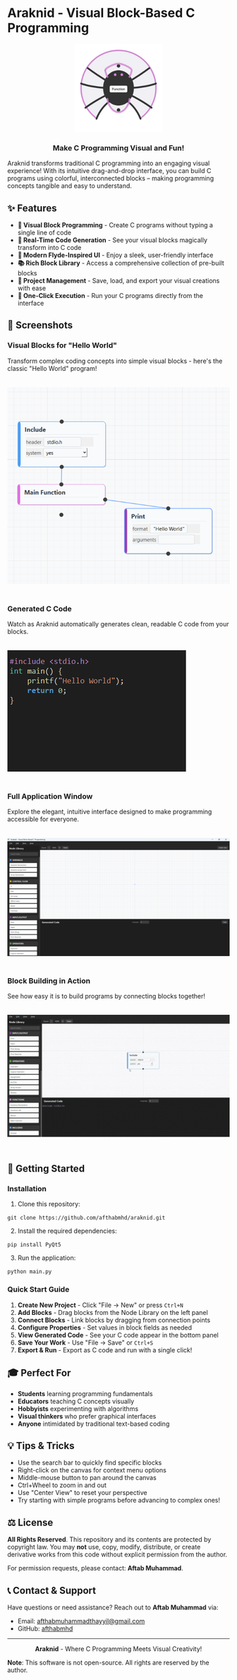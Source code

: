 # Araknid - Visual Block-Based C Programming

<p align="center">
  <img src="./resources/icons/araknid_logo.png" alt="Araknid Logo" width="200"/>
  <h3 align="center">Make C Programming Visual and Fun!</h3>
</p>

Araknid transforms traditional C programming into an engaging visual experience! With its intuitive drag-and-drop interface, you can build C programs using colorful, interconnected blocks – making programming concepts tangible and easy to understand.

## ✨ Features

- **🧩 Visual Block Programming** - Create C programs without typing a single line of code
- **🔄 Real-Time Code Generation** - See your visual blocks magically transform into C code
- **🎨 Modern Flyde-Inspired UI** - Enjoy a sleek, user-friendly interface
- **📚 Rich Block Library** - Access a comprehensive collection of pre-built blocks
- **💾 Project Management** - Save, load, and export your visual creations with ease
- **🚀 One-Click Execution** - Run your C programs directly from the interface

## 📸 Screenshots

### Visual Blocks for "Hello World"
Transform complex coding concepts into simple visual blocks - here's the classic "Hello World" program!
<div style="padding-top: 20px; padding-bottom: 20px;">
  <img src="./resources/screenshots/1.png" alt="Blocks for Hello World" />
</div>

### Generated C Code
Watch as Araknid automatically generates clean, readable C code from your blocks.
<div style="padding-top: 20px; padding-bottom: 20px;">
  <img src="./resources/screenshots/2.png" alt="Generated C Code" />
</div>

### Full Application Window
Explore the elegant, intuitive interface designed to make programming accessible for everyone.
<div style="padding-top: 20px; padding-bottom: 20px;">
  <img src="./resources/screenshots/3.png" alt="Full Application Window" />
</div>

### Block Building in Action
See how easy it is to build programs by connecting blocks together!
<div style="padding-top: 20px; padding-bottom: 20px;">
  <img src="./resources/screenshots/4.gif" alt="Placing Blocks" />
</div>

## 🚀 Getting Started

### Installation
1. Clone this repository:
```
git clone https://github.com/afthabmhd/araknid.git
```

2. Install the required dependencies:
```
pip install PyQt5
```

3. Run the application:
```
python main.py
```

### Quick Start Guide
1. **Create New Project** - Click "File → New" or press `Ctrl+N`
2. **Add Blocks** - Drag blocks from the Node Library on the left panel
3. **Connect Blocks** - Link blocks by dragging from connection points
4. **Configure Properties** - Set values in block fields as needed
5. **View Generated Code** - See your C code appear in the bottom panel
6. **Save Your Work** - Use "File → Save" or `Ctrl+S`
7. **Export & Run** - Export as C code and run with a single click!

## 🎓 Perfect For

- **Students** learning programming fundamentals
- **Educators** teaching C concepts visually
- **Hobbyists** experimenting with algorithms
- **Visual thinkers** who prefer graphical interfaces
- **Anyone** intimidated by traditional text-based coding

## 💡 Tips & Tricks

- Use the search bar to quickly find specific blocks
- Right-click on the canvas for context menu options
- Middle-mouse button to pan around the canvas
- Ctrl+Wheel to zoom in and out
- Use "Center View" to reset your perspective
- Try starting with simple programs before advancing to complex ones!

## ⚖️ License

**All Rights Reserved**. This repository and its contents are protected by copyright law. You may **not** use, copy, modify, distribute, or create derivative works from this code without explicit permission from the author.

For permission requests, please contact: **Aftab Muhammad**.

## 📞 Contact & Support

Have questions or need assistance? Reach out to **Aftab Muhammad** via:

- Email: afthabmuhammadthayyil@gmail.com
- GitHub: [afthabmhd](https://github.com/afthabmhd)

---

<p align="center">
  <b>Araknid</b> - Where C Programming Meets Visual Creativity!
</p>

**Note**: This software is not open-source. All rights are reserved by the author.
